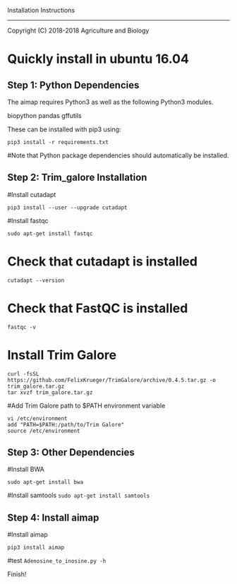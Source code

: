 Installation Instructions
*************************

Copyright (C) 2018-2018 Agriculture and Biology

Quickly install in ubuntu 16.04
==================

Step 1: Python Dependencies
---------------------------

The aimap requires Python3 as well as the following Python3 modules.

biopython
pandas
gffutils

These can be installed with pip3 using:

`pip3 install -r requirements.txt`

#Note that Python package dependencies should automatically be installed.

Step 2: Trim_galore Installation
--------------------------------

#Install cutadapt

`pip3 install --user --upgrade cutadapt`

#Install fastqc

`sudo apt-get install fastqc`

# Check that cutadapt is installed
`cutadapt --version`

# Check that FastQC is installed
`fastqc -v`

# Install Trim Galore
```
curl -fsSL https://github.com/FelixKrueger/TrimGalore/archive/0.4.5.tar.gz -o trim_galore.tar.gz
tar xvzf trim_galore.tar.gz
```
#Add Trim Galore path to $PATH environment variable
```
vi /etc/environment
add "PATH=$PATH:/path/to/Trim Galore" 
source /etc/environment
```

Step 3: Other Dependencies
---------------------------

#Install BWA

`sudo apt-get install bwa`

#Install samtools
`sudo apt-get install samtools`

Step 4: Install aimap
---------------------

#Install aimap

`pip3 install aimap`

#test
`Adenosine_to_inosine.py -h`

Finish!
